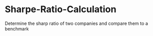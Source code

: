 # Sharpe-Ratio-Calculation
Determine the sharp ratio of two companies and compare them to a benchmark
